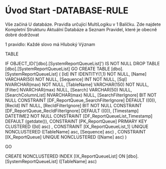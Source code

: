 ﻿# Úvod   Start -DATABASE-RULE  

Vše začíná U databáze. 
Pravidla určující MultiLogiku v 1 Balíčku.
Zde najdete Kompletní Strukturu Aktuální Databáze
a Seznam Pravidel, které je obecně dobré dodržovat

1 pravidlo: Každé slovo má Hluboký Význam

TABLE


 IF OBJECT_ID('[dbo].[SystemReportQueueList]') IS NOT NULL 
 DROP TABLE [dbo].[SystemReportQueueList] 
 GO
 CREATE TABLE [dbo].[SystemReportQueueList] ( 
 [Id]                  INT              IDENTITY(1,1)          NOT NULL,
 [Name]                VARCHAR(50)                             NOT NULL,
 [Sequence]            INT                                     NOT NULL,
 [Sql]                 NVARCHAR(max)                           NOT NULL,
 [TableName]           VARCHAR(150)                            NOT NULL,
 [Filter]              NVARCHAR(max)                               NULL,
 [Search]              VARCHAR(50)                                 NULL,
 [SearchColumnList]    NVARCHAR(max)                               NULL,
 [SearchFilterIgnore]  BIT                                     NOT NULL  CONSTRAINT [DF_ReportQueue_SearchFilterIgnore] DEFAULT ((0)),
 [RecId]               INT                                         NULL,
 [RecIdFilterIgnore]   BIT                                     NOT NULL  CONSTRAINT [DF_ReportQueue_RecIdFilterIgnore] DEFAULT ((0)),
 [Timestamp]           DATETIME2                               NOT NULL  CONSTRAINT [DF_ReportQueueList_Timestamp] DEFAULT (getdate()),
 CONSTRAINT   [PK_ReportQueue]  PRIMARY KEY CLUSTERED    ([Id] asc) ,
 CONSTRAINT   [IX_ReportQueueList_1]  UNIQUE      NONCLUSTERED ([TableName] asc, [Sequence] asc) ,
 CONSTRAINT   [IX_ReportQueue]  UNIQUE      NONCLUSTERED ([Name] asc) )
 
 
 GO
 
 CREATE NONCLUSTERED INDEX [IX_ReportQueueList] 
    ON [dbo].[SystemReportQueueList] ([TableName] asc)